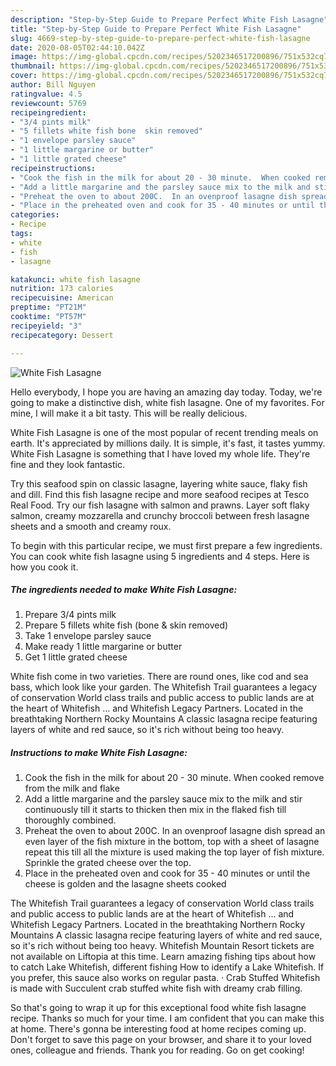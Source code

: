 ```yaml
---
description: "Step-by-Step Guide to Prepare Perfect White Fish Lasagne"
title: "Step-by-Step Guide to Prepare Perfect White Fish Lasagne"
slug: 4669-step-by-step-guide-to-prepare-perfect-white-fish-lasagne
date: 2020-08-05T02:44:10.042Z
image: https://img-global.cpcdn.com/recipes/5202346517200896/751x532cq70/white-fish-lasagne-recipe-main-photo.jpg
thumbnail: https://img-global.cpcdn.com/recipes/5202346517200896/751x532cq70/white-fish-lasagne-recipe-main-photo.jpg
cover: https://img-global.cpcdn.com/recipes/5202346517200896/751x532cq70/white-fish-lasagne-recipe-main-photo.jpg
author: Bill Nguyen
ratingvalue: 4.5
reviewcount: 5769
recipeingredient:
- "3/4 pints milk"
- "5 fillets white fish bone  skin removed"
- "1 envelope parsley sauce"
- "1 little margarine or butter"
- "1 little grated cheese"
recipeinstructions:
- "Cook the fish in the milk for about 20 - 30 minute.  When cooked remove from the milk and flake"
- "Add a little margarine and the parsley sauce mix to the milk and stir continuously till it starts to thicken then mix in the flaked fish till thoroughly combined."
- "Preheat the oven to about 200C.  In an ovenproof lasagne dish spread an even layer of the fish mixture in the bottom, top with a sheet of lasagne repeat this till all the mixture is used making the top layer of fish mixture.  Sprinkle the grated cheese over the top."
- "Place in the preheated oven and cook for 35 - 40 minutes or until the cheese is golden and the lasagne sheets cooked"
categories:
- Recipe
tags:
- white
- fish
- lasagne

katakunci: white fish lasagne 
nutrition: 173 calories
recipecuisine: American
preptime: "PT21M"
cooktime: "PT57M"
recipeyield: "3"
recipecategory: Dessert

---
```



![White Fish Lasagne](https://img-global.cpcdn.com/recipes/5202346517200896/751x532cq70/white-fish-lasagne-recipe-main-photo.jpg)

Hello everybody, I hope you are having an amazing day today. Today, we're going to make a distinctive dish, white fish lasagne. One of my favorites. For mine, I will make it a bit tasty. This will be really delicious.

White Fish Lasagne is one of the most popular of recent trending meals on earth. It's appreciated by millions daily. It is simple, it's fast, it tastes yummy. White Fish Lasagne is something that I have loved my whole life. They're fine and they look fantastic.

Try this seafood spin on classic lasagne, layering white sauce, flaky fish and dill. Find this fish lasagne recipe and more seafood recipes at Tesco Real Food. Try our fish lasagne with salmon and prawns. Layer soft flaky salmon, creamy mozzarella and crunchy broccoli between fresh lasagne sheets and a smooth and creamy roux.


To begin with this particular recipe, we must first prepare a few ingredients. You can cook white fish lasagne using 5 ingredients and 4 steps. Here is how you cook it.

<!--inarticleads1-->

##### The ingredients needed to make White Fish Lasagne:

1. Prepare 3/4 pints milk
1. Prepare 5 fillets white fish (bone &amp; skin removed)
1. Take 1 envelope parsley sauce
1. Make ready 1 little margarine or butter
1. Get 1 little grated cheese


White fish come in two varieties. There are round ones, like cod and sea bass, which look like your garden. The Whitefish Trail guarantees a legacy of conservation World class trails and public access to public lands are at the heart of Whitefish … and Whitefish Legacy Partners. Located in the breathtaking Northern Rocky Mountains A classic lasagna recipe featuring layers of white and red sauce, so it&#39;s rich without being too heavy. 

<!--inarticleads2-->

##### Instructions to make White Fish Lasagne:

1. Cook the fish in the milk for about 20 - 30 minute.  When cooked remove from the milk and flake
1. Add a little margarine and the parsley sauce mix to the milk and stir continuously till it starts to thicken then mix in the flaked fish till thoroughly combined.
1. Preheat the oven to about 200C.  In an ovenproof lasagne dish spread an even layer of the fish mixture in the bottom, top with a sheet of lasagne repeat this till all the mixture is used making the top layer of fish mixture.  Sprinkle the grated cheese over the top.
1. Place in the preheated oven and cook for 35 - 40 minutes or until the cheese is golden and the lasagne sheets cooked


The Whitefish Trail guarantees a legacy of conservation World class trails and public access to public lands are at the heart of Whitefish … and Whitefish Legacy Partners. Located in the breathtaking Northern Rocky Mountains A classic lasagna recipe featuring layers of white and red sauce, so it&#39;s rich without being too heavy. Whitefish Mountain Resort tickets are not available on Liftopia at this time. Learn amazing fishing tips about how to catch Lake Whitefish, different fishing How to identify a Lake Whitefish. If you prefer, this sauce also works on regular pasta. · Crab Stuffed Whitefish is made with Succulent crab stuffed white fish with dreamy crab filling. 

So that's going to wrap it up for this exceptional food white fish lasagne recipe. Thanks so much for your time. I am confident that you can make this at home. There's gonna be interesting food at home recipes coming up. Don't forget to save this page on your browser, and share it to your loved ones, colleague and friends. Thank you for reading. Go on get cooking!
